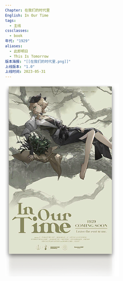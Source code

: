 ```yaml
---
Chapter: 在我们的时代里
English: In Our Time
tags:
  - 主线
cssclasses:
  - book
年代: "1929"
aliases:
  - 此即明日
  - This Is Tomorrow
版本海报: "[[在我们的时代里.png]]"
上线版本: "1.0"
上线时间: 2023-05-31
---
```

![cover](assets/第一章%20在我们的时代里.assets/在我们的时代里.png)

